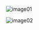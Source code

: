 ![image01](https://github.com/kiitos2/works_with_react/assets/92902244/56d7e9a5-f2ed-47e5-9c32-492bf14834a2)



![image02](https://github.com/kiitos2/works_with_react/assets/92902244/6e67b5b5-ce14-481e-b627-bd34663043fa)
